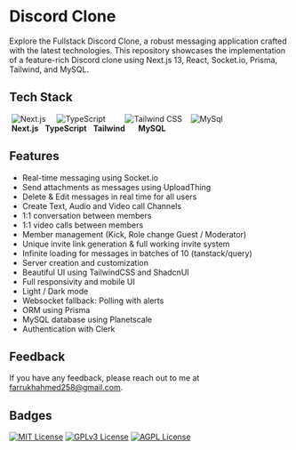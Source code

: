 
# Discord Clone

Explore the Fullstack Discord Clone, a robust messaging application crafted with the latest technologies. This repository showcases the implementation of a feature-rich Discord clone using Next.js 13, React, Socket.io, Prisma, Tailwind, and MySQL.


## Tech Stack

<div align="start">
  <div style="display: flex; align-items: left; justify-content: left;">
    &nbsp;<img src="https://img.icons8.com/color/48/000000/nextjs.png" alt="Next.js" /> &nbsp;&nbsp;
   &nbsp;&nbsp;<img src="https://img.icons8.com/color/48/000000/typescript.png" alt="TypeScript" />&nbsp;
   &nbsp;&nbsp;&nbsp;&nbsp;&nbsp;&nbsp;&nbsp;<img src="https://img.icons8.com/?size=50&id=CIAZz2CYc6Kc&format=png" alt="Tailwind CSS" />
    &nbsp;&nbsp;&nbsp;&nbsp;
    <img src="https://img.icons8.com/color/48/000000/mysql" alt="MySql" />
  </div>
  <div>
    &nbsp;<strong>Next.js</strong> 
    &nbsp;&nbsp;<strong>TypeScript</strong> &nbsp;
    <strong>Tailwind</strong>&nbsp;&nbsp;&nbsp;
    &nbsp;&nbsp;<strong>MySQL</strong> &nbsp;&nbsp;
  </div>
</div>


## Features

- Real-time messaging using Socket.io
- Send attachments as messages using UploadThing
- Delete & Edit messages in real time for all users
- Create Text, Audio and Video call Channels
- 1:1 conversation between members
- 1:1 video calls between members
- Member management (Kick, Role change Guest / Moderator)
- Unique invite link generation & full working invite system
- Infinite loading for messages in batches of 10 (tanstack/query)
- Server creation and customization
- Beautiful UI using TailwindCSS and ShadcnUI
- Full responsivity and mobile UI
- Light / Dark mode
- Websocket fallback: Polling with alerts
- ORM using Prisma
- MySQL database using Planetscale
- Authentication with Clerk

## Feedback

If you have any feedback, please reach out to me at farrukhahmed258@gmail.com.


## Badges

[![MIT License](https://img.shields.io/badge/License-MIT-green.svg)](https://choosealicense.com/licenses/mit/)
[![GPLv3 License](https://img.shields.io/badge/License-GPL%20v3-yellow.svg)](https://opensource.org/licenses/)
[![AGPL License](https://img.shields.io/badge/license-AGPL-blue.svg)](http://www.gnu.org/licenses/agpl-3.0)

